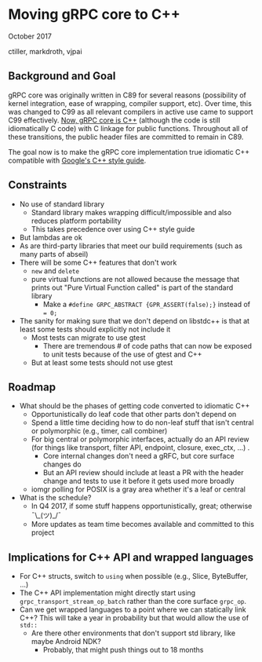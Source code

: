 # Moving gRPC core to C++

October 2017

ctiller, markdroth, vjpai

## Background and Goal

gRPC core was originally written in C89 for several reasons
(possibility of kernel integration, ease of wrapping, compiler
support, etc). Over time, this was changed to C99 as all relevant
compilers in active use came to support C99 effectively.
[Now, gRPC core is C++](https://github.com/grpc/proposal/blob/master/L6-allow-c%2B%2B-in-grpc-core.md)
(although the code is still idiomatically C code) with C linkage for
public functions. Throughout all of these transitions, the public
header files are committed to remain in C89.

The goal now is to make the gRPC core implementation true idiomatic
C++ compatible with
[Google's C++ style guide](https://google.github.io/styleguide/cppguide.html).

## Constraints

- No use of standard library
  - Standard library makes wrapping difficult/impossible and also reduces platform portability
  - This takes precedence over using C++ style guide
- But lambdas are ok
- As are third-party libraries that meet our build requirements (such as many parts of abseil)
- There will be some C++ features that don't work
  - `new` and `delete`
  - pure virtual functions are not allowed because the message that prints out "Pure Virtual Function called" is part of the standard library
    - Make a `#define GRPC_ABSTRACT {GPR_ASSERT(false);}` instead of `= 0;`
- The sanity for making sure that we don't depend on libstdc++ is that at least some tests should explicitly not include it
  - Most tests can migrate to use gtest
    - There are tremendous # of code paths that can now be exposed to unit tests because of the use of gtest and C++
  - But at least some tests should not use gtest


## Roadmap

- What should be the phases of getting code converted to idiomatic C++
  - Opportunistically do leaf code that other parts don't depend on
  - Spend a little time deciding how to do non-leaf stuff that isn't central or polymorphic (e.g., timer, call combiner)
  - For big central or polymorphic interfaces, actually do an API review (for things like transport, filter API, endpoint, closure, exec_ctx, ...) .
    - Core internal changes don't need a gRFC, but core surface changes do
    - But an API review should include at least a PR with the header change and tests to use it before it gets used more broadly
  - iomgr polling for POSIX is a gray area whether it's a leaf or central
- What is the schedule?
  - In Q4 2017, if some stuff happens opportunistically, great; otherwise ¯\\\_(ツ)\_/¯
  - More updates as team time becomes available and committed to this project

## Implications for C++ API and wrapped languages

- For C++ structs, switch to `using` when possible (e.g., Slice,
ByteBuffer, ...)
- The C++ API implementation might directly start using
`grpc_transport_stream_op_batch` rather than the core surface `grpc_op`.
- Can we get wrapped languages to a point where we can statically link C++? This will take a year in probability but that would allow the use of `std::`
  - Are there other environments that don't support std library, like maybe Android NDK?
    - Probably, that might push things out to 18 months
